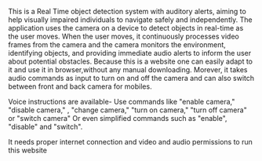 This is a Real Time object detection system with auditory alerts, aiming to help visually impaired individuals to navigate safely and independently. 
The application uses the camera on a device to detect objects in real-time as the user moves. 
When the user moves, it continuously processes video frames from the camera and the camera monitors the environment, identifying objects, and providing immediate audio alerts to inform the user about potential obstacles.
Because this is a website one can easily adapt to it and use it in browser,without any manual downloading.
Morever, it takes audio commands as input to turn on and off the camera and can also switch between front and back camera for mobiles.
 
 Voice instructions are available-  Use commands like "enable camera," "disable camera," , "change camera," "turn on camera," "turn off camera" or "switch camera"
 Or even simplified commands such as "enable", "disable" and "switch".

 It needs proper internet connection and video and audio permissions to run this website

